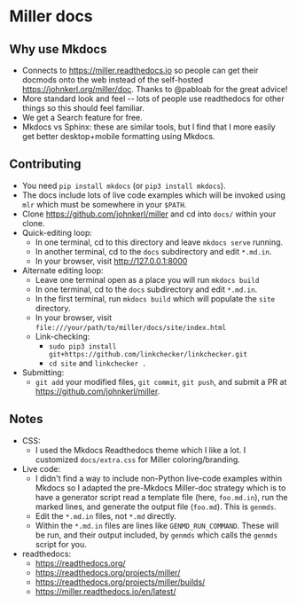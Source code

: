 # Miller docs

## Why use Mkdocs

* Connects to https://miller.readthedocs.io so people can get their docmods onto the web instead of the self-hosted https://johnkerl.org/miller/doc. Thanks to @pabloab for the great advice!
* More standard look and feel -- lots of people use readthedocs for other things so this should feel familiar.
* We get a Search feature for free.
* Mkdocs vs Sphinx: these are similar tools, but I find that I more easily get better desktop+mobile formatting using Mkdocs.

## Contributing

* You need `pip install mkdocs` (or `pip3 install mkdocs`).
* The docs include lots of live code examples which will be invoked using `mlr` which must be somewhere in your `$PATH`.
* Clone https://github.com/johnkerl/miller and cd into `docs/` within your clone.
* Quick-editing loop:
  * In one terminal, cd to this directory and leave `mkdocs serve` running.
  * In another terminal, cd to the `docs` subdirectory and edit `*.md.in`.
  * In your browser, visit http://127.0.0.1:8000
* Alternate editing loop:
  * Leave one terminal open as a place you will run `mkdocs build`
  * In one terminal, cd to the `docs` subdirectory and edit `*.md.in`.
  * In the first terminal, run `mkdocs build` which will populate the `site` directory.
  * In your browser, visit `file:///your/path/to/miller/docs/site/index.html`
  * Link-checking:
    * `sudo pip3 install git+https://github.com/linkchecker/linkchecker.git`
    * `cd site` and `linkchecker .`
* Submitting:
  * `git add` your modified files, `git commit`, `git push`, and submit a PR at https://github.com/johnkerl/miller.

## Notes

* CSS:
  * I used the Mkdocs Readthedocs theme which I like a lot. I customized `docs/extra.css` for Miller coloring/branding.
* Live code:
  * I didn't find a way to include non-Python live-code examples within Mkdocs so I adapted the pre-Mkdocs Miller-doc strategy which is to have a generator script read a template file (here, `foo.md.in`), run the marked lines, and generate the output file (`foo.md`). This is `genmds`.
  * Edit the `*.md.in` files, not `*.md` directly.
  * Within the `*.md.in` files are lines like `GENMD_RUN_COMMAND`. These will be run, and their output included, by `genmds` which calls the `genmds` script for you.
* readthedocs:
  * https://readthedocs.org/
  * https://readthedocs.org/projects/miller/
  * https://readthedocs.org/projects/miller/builds/
  * https://miller.readthedocs.io/en/latest/
